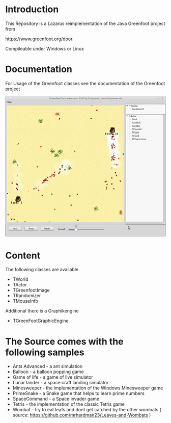 # Introduction
This Repository is a Lazarus reimplementation of the Java Greenfoot project from

https://www.greenfoot.org/door

Compileable under Windows or Linux

# Documentation
For Usage of the Greenfoot classes see the documentation of the Greenfoot project

![](preview.png)

# Content
The following classes are available
- TWorld
- TActor
- TGreenfootImage
- TRandomizer
- TMouseInfo


Additional there is a Graphikengine
- TGreenFootGraphicEngine

# The Source comes with the following samples
- Ants Advanced - a ant simulation
- Balloon - a balloon popping game
- Game of life - a game of live simulator
- Lunar lander - a space craft landing simulator
- Minesweeper - the implementation of the Windows Minesweeper game
- PrimeSnake - a Snake game that helps to learn prime numbers
- SpaceCommand - a Space invader game
- Tetris - the implementation of the classic Tetris game
- Wombat - try to eat leafs and dont get catched by the other wombats ( source: https://github.com/mrhardman23/Leaves-and-Wombats )


